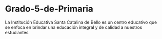 # Grado-5-de-Primaria
La Institución Educativa Santa Catalina de Bello es un centro educativo que se enfoca en brindar una educación integral y de calidad a nuestros estudiantes
